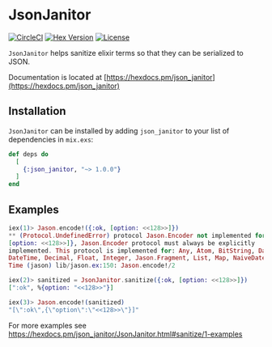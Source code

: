 # JsonJanitor

[![CircleCI](https://circleci.com/gh/mbramson/json_janitor/tree/master.svg?style=svg)](https://circleci.com/gh/mbramson/json_janitor/tree/master) [![Hex Version](https://img.shields.io/hexpm/v/json_janitor.svg)](https://hex.pm/packages/json_janitor) [![License][license-img]][license]

[license-img]: https://img.shields.io/badge/license-MIT-blue.svg
[license]: http://opensource.org/licenses/MIT

`JsonJanitor` helps sanitize elixir terms so that they can be serialized to JSON.

Documentation is located at [https://hexdocs.pm/json_janitor](https://hexdocs.pm/json_janitor)

## Installation

`JsonJanitor` can be installed by adding `json_janitor` to your list of
dependencies in `mix.exs`:

```elixir
def deps do
  [
    {:json_janitor, "~> 1.0.0"}
  ]
end
```

## Examples

```elixir
iex(1)> Jason.encode!({:ok, [option: <<128>>]})
** (Protocol.UndefinedError) protocol Jason.Encoder not implemented for {:ok,
[option: <<128>>]}, Jason.Encoder protocol must always be explicitly
implemented. This protocol is implemented for: Any, Atom, BitString, Date,
DateTime, Decimal, Float, Integer, Jason.Fragment, List, Map, NaiveDateTime,
Time (jason) lib/jason.ex:150: Jason.encode!/2

iex(2)> sanitized = JsonJanitor.sanitize({:ok, [option: <<128>>]})
[":ok", %{option: "<<128>>"}]

iex(3)> Jason.encode!(sanitized)
"[\":ok\",{\"option\":\"<<128>>\"}]"
```

For more examples see https://hexdocs.pm/json_janitor/JsonJanitor.html#sanitize/1-examples
